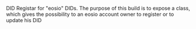 DID Registar for \"eosio\" DIDs. The purpose of this build is to expose a class, which gives the possibility to an eosio account owner to register or to update his DID
